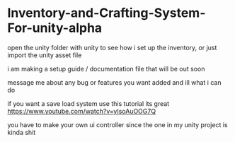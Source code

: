 # Inventory-and-Crafting-System-For-unity-alpha
open the unity folder with unity to see how i set up the inventory, or just import the unity asset file

i am making a setup guide / documentation file that will be out soon

message me about any bug or features you want added and ill what i can do

if you want a save load system use this tutorial its great https://www.youtube.com/watch?v=yIsoAuOOG7Q

you have to make your own ui controller since the one in my unity project is kinda shit
